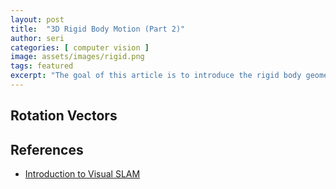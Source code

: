 ```yaml
---
layout: post
title:  "3D Rigid Body Motion (Part 2)"
author: seri
categories: [ computer vision ]
image: assets/images/rigid.png
tags: featured
excerpt: "The goal of this article is to introduce the rigid body geometry in 3-dimensional spaace: rotation matrix, transformation matrix, quaternion and Euler angle."
---
```


<!--more-->

<h2> Rotation Vectors </h2>



## References
- [Introduction to Visual SLAM](https://www.springer.com/gp/book/9789811649387)


